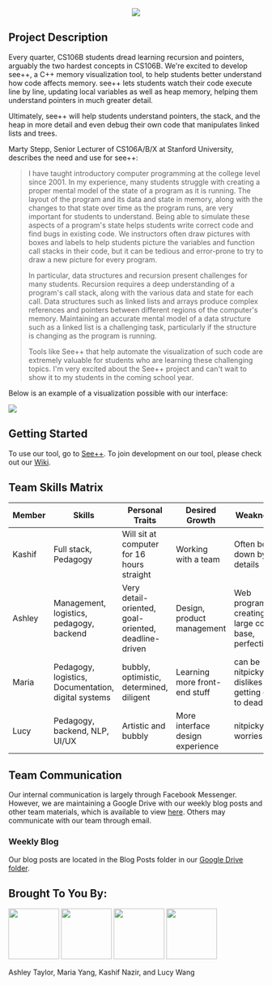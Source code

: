 <p align="center">
<img  src="https://github.com/StanfordCS194/Ashley-Taylor-Kashif-Nazir-Lucy-Wang-Maria-Yang/blob/master/docs/img/logo.png"/>
  </p>

## Project Description
Every quarter, CS106B students dread learning recursion and pointers, arguably the two hardest concepts in CS106B. We're excited to develop see++, a C++ memory visualization tool, to help students better understand how code affects memory. see++ lets students watch their code execute line by line, updating local variables as well as heap memory, helping them understand pointers in much greater detail.

Ultimately, see++ will help students understand pointers, the stack, and the heap in more detail and even debug their own code that manipulates linked lists and trees.

Marty Stepp, Senior Lecturer of CS106A/B/X at Stanford University, describes the need and use for see++:

> I have taught introductory computer programming at the college level since 2001.  In my experience, many students struggle with creating a proper mental model of the state of a program as it is running.  The layout of the program and its data and state in memory, along with the changes to that state over time as the program runs, are very important for students to understand.  Being able to simulate these aspects of a program's state helps students write correct code and find bugs in existing code.  We instructors often draw pictures with boxes and labels to help students picture the variables and function call stacks in their code, but it can be tedious and error-prone to try to draw a new picture for every program.
>
> In particular, data structures and recursion present challenges for many students.  Recursion requires a deep understanding of a program's call stack, along with the various data and state for each call.  Data structures such as linked lists and arrays produce complex references and pointers between different regions of the computer's memory.  Maintaining an accurate mental model of a data structure such as a linked list is a challenging task, particularly if the structure is changing as the program is running.
>
> Tools like See++ that help automate the visualization of such code are extremely valuable for students who are learning these challenging topics.  I'm very excited about the See++ project and can't wait to show it to my students in the coming school year.

Below is an example of a visualization possible with our interface:

<img src="https://github.com/StanfordCS194/Ashley-Taylor-Kashif-Nazir-Lucy-Wang-Maria-Yang/blob/master/docs/img/example_viz.png"  />

## Getting Started 
To use our tool, go to [See++](https://seepluspl.us/).
To join development on our tool, please check out our [Wiki](https://github.com/StanfordCS194/SeePlusPlus/wiki/Getting-Started).


## Team Skills Matrix
| Member        | Skills        | Personal Traits | Desired Growth | Weaknesses | Hat |
| ------------- | ------------- |  -------------- | -------------- | ---------- |  ---------- |
| Kashif | Full stack, Pedagogy | Will sit at computer for 16 hours straight | Working with a team | Often bogged down by details | Black|
| Ashley        | Management, logistics, pedagogy, backend   | Very detail-oriented, goal-oriented, deadline-driven | Design, product management | Web programming, creating a large code base, perfectionist | Green |
| Maria         | Pedagogy, logistics, Documentation, digital systems | bubbly, optimistic, determined, diligent | Learning more front-end stuff | can be nitpicky, dislikes getting close to deadlines | Yellow |
| Lucy          | Pedagogy, backend, NLP, UI/UX        |  Artistic and bubbly| More interface design experience | nitpicky, worries a lot| Red |

## Team Communication

Our internal communication is largely through Facebook Messenger. However, we are maintaining a Google Drive with our weekly blog posts and other team materials, which is available to view [here](https://drive.google.com/open?id=1bVMzrTyTeiJjy37oXOonQ54kb6bK7iqm). Others may communicate with our team through email.

### Weekly Blog
Our blog posts are located in the Blog Posts folder in our [Google Drive folder](https://drive.google.com/open?id=1bVMzrTyTeiJjy37oXOonQ54kb6bK7iqm).

## Brought To You By:
<img src="https://github.com/StanfordCS194/Ashley-Taylor-Kashif-Nazir-Lucy-Wang-Maria-Yang/blob/master/docs/img/ashley.jpg" width="100" height="100" /> <img src="https://github.com/StanfordCS194/Ashley-Taylor-Kashif-Nazir-Lucy-Wang-Maria-Yang/blob/master/docs/img/maria.jpeg" width="100" height="100" /> <img src="https://github.com/StanfordCS194/Ashley-Taylor-Kashif-Nazir-Lucy-Wang-Maria-Yang/blob/master/docs/img/kashif.jpg" width="100" height="100" /> <img src="https://github.com/StanfordCS194/Ashley-Taylor-Kashif-Nazir-Lucy-Wang-Maria-Yang/blob/master/docs/img/lucy.jpeg" width="100" height="100" />

Ashley Taylor, Maria Yang, Kashif Nazir, and Lucy Wang
